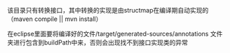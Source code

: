 该目录只有转换接口，其中转换的实现是由structmap在编译期自动实现的（maven compile || mvn install）

在eclipse里面要将编译好的文件/target/generated-sources/annotations 文件夹进行包含到buildPath中来，否则会出现找不到接口实现类的异常
